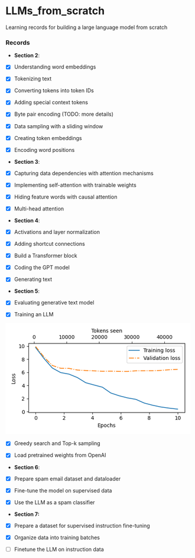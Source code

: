 # LLMs_from_scratch
Learning records for building a large language model from scratch

### Records

 - **Section 2**:

- [x] Understanding word embeddings

- [x] Tokenizing text

- [x] Converting tokens into token IDs

- [x] Adding special context tokens

- [x] Byte pair encoding (TODO: more details)

- [x] Data sampling with a sliding window

- [x] Creating token embeddings

- [x] Encoding word positions

 - **Section 3**:

- [x] Capturing data dependencies with attention mechanisms

- [x] Implementing self-attention with trainable weights

- [x] Hiding feature words with causal attention

- [x] Multi-head attention

 - **Section 4**:

- [x] Activations and layer normalization

- [x] Adding shortcut connections

- [x] Build a Transformer block

- [x] Coding the GPT model

- [x] Generating text

 - **Section 5**:

- [x] Evaluating generative text model

- [x] Training an LLM

![](ch05/train_plot.png)

- [x] Greedy search and Top-k sampling

- [x] Load pretrained weights from OpenAI

 - **Section 6**:

- [x] Prepare spam email dataset and dataloader

- [x] Fine-tune the model on supervised data

- [x] Use the LLM as a spam classifier

 - **Section 7:**

- [x] Prepare a dataset for supervised instruction fine-tuning

- [x] Organize data into training batches

- [ ] Finetune the LLM on instruction data



